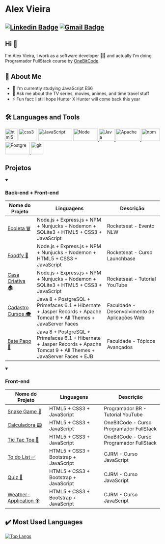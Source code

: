 # Alex Vieira
[![Linkedin Badge](https://img.shields.io/badge/-alexvieira-blue?style=flat-square&logo=Linkedin&logoColor=white&link=https://www.linkedin.com/in/alex-vieira-081888109/)](https://www.linkedin.com/in/alex-vieira-081888109/)
[![Gmail Badge](https://img.shields.io/badge/-alexvieiracb20@gmail.com-c14438?style=flat-square&logo=Gmail&logoColor=white&link=mailto:sakshamtaneja7861@gmail.com)](mailto:alexvieiracb20@gmail.com)
---

## Hi 👋          
I'm Alex Vieira, I work as a software developer 👨‍💻 and actually I'm doing Programador FullStack course by [OneBitCode](https://www.youtube.com/@OneBitCode).

## 🧐 About Me
- 🔭 I'm currently studying JavaScript ES6
- 💬 Ask me about the TV series, movies, animes, and time travel stuff
- ⚡ Fun fact: I still hope Hunter X Hunter will come back this year

## 🛠️ Languages and Tools
<p align="left"> 
<a href="https://www.w3.org/html/" target="_blank"> <img src="https://www.vectorlogo.zone/logos/w3_html5/w3_html5-icon.svg" alt="html5" width="40" height="40"/></a> 
<a href="https://www.w3schools.com/css/" target="_blank"> <img src="https://www.vectorlogo.zone/logos/netlifyapp_watercss/netlifyapp_watercss-ar21.svg" alt="css3" width="60" height="40"/></a> 
<a href="https://www.javascript.com/" target="_blank"> <img src="https://www.vectorlogo.zone/logos/javascript/javascript-horizontal.svg" alt="JavaScript" width="110" height="40"/></a>
<a href="https://nodejs.org/en//" target="_blank"> <img src="https://www.vectorlogo.zone/logos/nodejs/nodejs-horizontal.svg" alt="Node" width="80" height="40"/> </a>
<a href="https://https://www.java.com/en/" target="_blank"> <img src="https://www.vectorlogo.zone/logos/java/java-icon.svg" alt="Java" width="50" height="40"/> </a>
<a href="https://www.apache.org/" target="_blank"> <img src="https://www.vectorlogo.zone/logos/apache/apache-official.svg" alt="Apache" width="80" height="40"/> </a>
<a href="https://www.npmjs.com/" target="_blank"> <img src="https://www.vectorlogo.zone/logos/npmjs/npmjs-ar21.svg" alt="npm" width="60" height="40"/> </a>
<a href="https://www.postgresql.org/" target="_blank"> <img src="https://www.vectorlogo.zone/logos/postgresql/postgresql-ar21.svg" alt="Postgre" width="80" height="40"/> </a> 
<a href="https://git-scm.com/" target="_blank"> <img src="https://www.vectorlogo.zone/logos/git-scm/git-scm-icon.svg" alt="git" width="40" height="40"/> </a>  
</p>
    
## Projetos    
<details open>
  <summary><h3>Back-end + Front-end</h3></summary>
  
  | Nome do Projeto | Linguagens | Descrição | 
  |------|-------|-------|
  | [Ecoleta 🗑️](https://github.com/alexvieirasj/nlw) | Node.js + Express.js + NPM + Nunjucks + Nodemon + SQLite3 + HTML5 + CSS3 + JavaScript | Rocketseat - Evento NLW |
  | [Foodfy 🍲](https://github.com/alexvieirasj/foodfy) | Node.js + Express.js + NPM + Nunjucks + Nodemon + HTML5 + CSS3 + JavaScript | Rocketseat - Curso Launchbase | 
  | [Casa Criativa 🏠](https://github.com/alexvieirasj/casa-criativa) | Node.js + Express.js + NPM + Nunjucks + Nodemon + SQLite3 + HTML5 + CSS3 + JavaScript | Rocketseat - Tutorial YouTube |
  | [Cadastro Cursos 🎓](https://github.com/alexvieirasj/DAW-Modelo-1-Web) | Java 8 + PostgreSQL + Primefaces 6.1 + Hibernate + Jasper Records + Apache Tomcat 9 + All Themes + JavaServer Faces  | Faculdade - Desenvolvimento de Aplicações Web |
  | [Bate Papo 💬](https://github.com/alexvieirasj/BatePapo) | Java 8 + PostgreSQL + Primefaces 6.1 + Hibernate + Jasper Records + Apache Tomcat 9 + All Themes + JavaServer Faces + EJB  | Faculdade - Tópicos Avançados |
  
  
</details>

<details open>
  <summary><h3>Front-end</h3></summary>
  
  | Nome do Projeto | Linguagens | Descrição | 
  |------|-------|-------|
  | [Snake Game 🐍](https://github.com/alexvieirasj/snake-game) | HTML5 + CSS3 + JavaScript | Programador BR - Tutorial YouTube |
  | [Calculadora 📟](https://github.com/alexvieirasj/onebitcode_calculator) | HTML5 + CSS3 + JavaScript | OneBitCode - Curso Programador FullStack |
  | [Tic Tac Toe 🎯](https://github.com/alexvieirasj/onebitcode-tic-tac-toe) | HTML5 + CSS3 + JavaScript | OneBitCode - Curso Programador FullStack |
  | [To do List ✅](https://github.com/alexvieirasj/to-do-list) | HTML5 + CSS3 + Bootstrap + JavaScript | CJRM - Curso JavaScript | 
  | [Quiz 🎲](https://github.com/alexvieirasj/quiz-application) | HTML5 + CSS3 + Bootstrap + JavaScript | CJRM - Curso JavaScript |
  | [Weather-Application ☀️](https://github.com/alexvieirasj/weather-application) | HTML5 + CSS3 + Bootstrap + JavaScript | CJRM - Curso JavaScript |

  
</details>

## :heavy_check_mark: Most Used Languages
[![Top Langs](https://github-readme-stats.vercel.app/api/top-langs/?username=alexvieirasj&layout=compact&how_icons=true&theme=dark)](https://github.com/anuraghazra/github-readme-stats)
